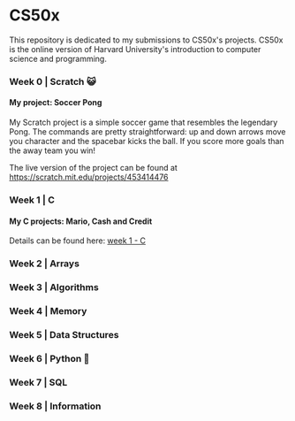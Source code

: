 # CS50x

This repository is dedicated to my submissions to CS50x's projects. CS50x is the online version of Harvard University's introduction to computer science and programming.

### Week 0 | Scratch 😺

#### My project: Soccer Pong

My Scratch project is a simple soccer game that resembles the legendary Pong. The commands are pretty straightforward: up and down arrows move you character and the spacebar kicks the ball. If you score more goals than the away team you win!

The live version of the project can be found at https://scratch.mit.edu/projects/453414476

### Week 1 | C

#### My C projects: Mario, Cash and Credit

Details can be found here: [week 1 - C](https://github.com/rfaria/CS50x/tree/main/Week%201%20%7C%20C "Week 1 | C")

### Week 2 | Arrays
### Week 3 | Algorithms
### Week 4 | Memory
### Week 5 | Data Structures
### Week 6 | Python 🐍
### Week 7 | SQL
### Week 8 | Information

